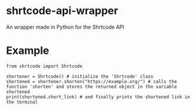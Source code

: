 # shrtcode-api-wrapper
An wrapper made in Python for the Shrtcode API

# Example
```
from shrtcode import Shrtcode

shortener = Shrtcode() # initialize the 'Shrtcode' class
shortened = shortener.shorten("https://example.org/") # calls the function 'shorten' and stores the returned object in the variable shortened
print(shortened.short_link) # and finally prints the shortened link in the terminal
```
